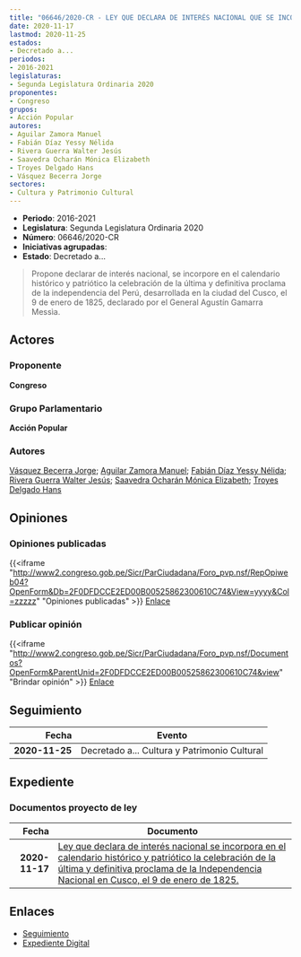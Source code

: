 ```yaml
---
title: "06646/2020-CR - LEY QUE DECLARA DE INTERÉS NACIONAL QUE SE INCORPORE EN EL CALENDARIO HISTÓRICO Y PATRIÓTICO LA CELEBERACIÓN DE LA ÚLTIMA Y DEFINITIVA PROCLAMA DE LA INDEPENDENCIA NACIONAL DESARROLLADA EN LA CIUDAD DEL CUSCO, EL 9 DE ENERO DE 1825"
date: 2020-11-17
lastmod: 2020-11-25
estados:
- Decretado a...
periodos:
- 2016-2021
legislaturas:
- Segunda Legislatura Ordinaria 2020
proponentes:
- Congreso
grupos:
- Acción Popular
autores:
- Aguilar Zamora Manuel
- Fabián Díaz Yessy Nélida
- Rivera Guerra Walter Jesús
- Saavedra Ocharán Mónica Elizabeth
- Troyes Delgado Hans
- Vásquez Becerra Jorge
sectores:
- Cultura y Patrimonio Cultural
---
```

- **Periodo**: 2016-2021
- **Legislatura**: Segunda Legislatura Ordinaria 2020
- **Número**: 06646/2020-CR
- **Iniciativas agrupadas**: 
- **Estado**: Decretado a...

> Propone declarar de interés nacional, se incorpore en el calendario histórico y patriótico la celebración de la última y definitiva proclama de la independencia del Perú, desarrollada en la ciudad del Cusco, el 9 de enero de 1825, declarado por el General Agustín Gamarra Messìa.


## Actores

### Proponente

**Congreso**

### Grupo Parlamentario

**Acción Popular**

### Autores

[Vásquez Becerra Jorge](mailto:mailto:jvasquezb@congreso.gob.pe); [Aguilar Zamora Manuel](mailto:mailto:maguilarz@congreso.gob.pe); [Fabián Díaz Yessy Nélida](mailto:mailto:yfabian@congreso.gob.pe); [Rivera Guerra Walter Jesús](mailto:mailto:wriverag@congreso.gob.pe); [Saavedra Ocharán Mónica Elizabeth](mailto:mailto:msaavedra@congreso.gob.pe); [Troyes Delgado Hans](mailto:mailto:htroyes@congreso.gob.pe)

## Opiniones

### Opiniones publicadas

{{<iframe "http://www2.congreso.gob.pe/Sicr/ParCiudadana/Foro_pvp.nsf/RepOpiweb04?OpenForm&Db=2F0DFDCCE2ED00B00525862300610C74&View=yyyy&Col=zzzzz" "Opiniones publicadas" >}}
[Enlace](http://www2.congreso.gob.pe/Sicr/ParCiudadana/Foro_pvp.nsf/RepOpiweb04?OpenForm&Db=2F0DFDCCE2ED00B00525862300610C74&View=yyyy&Col=zzzzz)

### Publicar opinión

{{<iframe "http://www2.congreso.gob.pe/Sicr/ParCiudadana/Foro_pvp.nsf/Documentos?OpenForm&ParentUnid=2F0DFDCCE2ED00B00525862300610C74&view" "Brindar opinión" >}}
[Enlace](http://www2.congreso.gob.pe/Sicr/ParCiudadana/Foro_pvp.nsf/Documentos?OpenForm&ParentUnid=2F0DFDCCE2ED00B00525862300610C74&view)


## Seguimiento

| Fecha | Evento |
|------:|--------|
| **2020-11-25** | Decretado a... Cultura y Patrimonio Cultural |

## Expediente

### Documentos proyecto de ley

| Fecha | Documento |
|------:|-----------|
| **2020-11-17** | [Ley que declara de interés nacional se incorpora en el calendario histórico y patriótico la celebración de la última y definitiva proclama de la Independencia Nacional en Cusco, el 9 de enero de 1825.](https://leyes.congreso.gob.pe/Documentos/2016_2021/Proyectos_de_Ley_y_de_Resoluciones_Legislativas/PL0664420201116.pdf) |

## Enlaces

- [Seguimiento](http://www2.congreso.gob.pe/Sicr/TraDocEstProc/CLProLey2016.nsf/f7fff46988ca05b1052578e100829cc7/1388cd46449e90f005258623006b8c5c?OpenDocument)
- [Expediente Digital](http://www2.congreso.gob.pe/Sicr/TraDocEstProc/Expvirt_2011.nsf/visbusqptramdoc1621/06646?opendocument)

